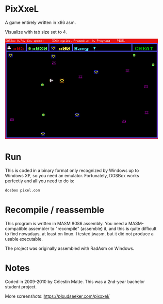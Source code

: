 # PixXxeL
A game entirely written in x86 asm.

Visualize with tab size set to 4.

![Screenshot of level 1](level1.png)

# Run

This is coded in a binary format only recognized by Windows up to Windows XP, so you need an emulator. Fortunately, DOSBox works perfectly and all you need to do is:

```bash
dosbox pixel.com
```

# Recompile / reassemble

This program is written in MASM 8086 assembly. You need a MASM-compatible assembler to "recompile" (assemble) it, and this is quite difficult to find nowadays, at least on linux. I tested jwasm, but it did not produce a usable executable.

The project was originally assembled with RadAsm on Windows.

# Notes

Coded in 2009-2010 by Célestin Matte. This was a 2nd-year bachelor student project.

More screenshots: https://ploudseeker.com/pixxxel/
